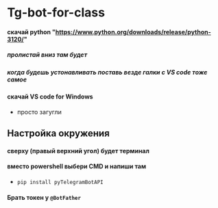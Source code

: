 # Tg-bot-for-class

#### скачай python "https://www.python.org/downloads/release/python-3120/"

##### пролистай вниз там будет 

##### когда будешь устонавливать поставь везде галки с VS code тоже самое 

#### скачай VS code for Windows

- просто загугли 

## Настройка окружения

####  сверху (правый верхний угол) будет терминал 

#### вместо powershell выбери CMD и напиши там 

- `pip install pyTelegramBotAPI`

#### Брать токен у `@BotFather`
